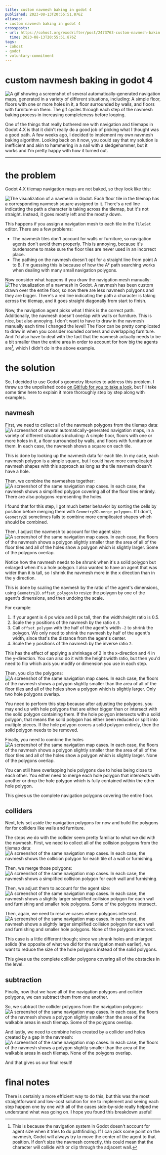 ```yaml
---
title: custom navmesh baking in godot 4
published: 2023-08-13T20:55:51.876Z
aliases:
- custom navmesh baking in godot 4
crossposts:
- url: https://cohost.org/exodrifter/post/2473763-custom-navmesh-bakin
  time: 2023-08-13T20:55:51.876Z
tags:
- cohost
- godot
- voluntary-commitment
---
```


# custom navmesh baking in godot 4

![A gif showing a screenshot of several automatically-generated navigation maps, generated in a variety of different situations, including: A simple floor, floors with one or more holes in it, a floor surrounded by walls, and floors with furniture on them. The gif cycles through each step of the navmesh baking process in increasing completeness before looping.](20230813205551-navmesh-baking.gif)

One of the things that really bothered me with navigation and tilemaps in Godot 4.X is that it didn't really do a good job of picking what I thought was a good path. A few weeks ago, I decided to implement my own navmesh baking algorithm. Looking back on it now, you could say that my solution is inefficient and akin to hammering in a nail with a sledgehammer, but it works and I'm pretty happy with how it turned out.

---

# the problem

Godot 4.X tilemap navigation maps are not baked, so they look like this:

![The visualization of a navmesh in Godot. Each floor tile in the tilemap has a corresponding navmesh square assigned to it. There's a red line indicating the path a character is taking across the tilemap, but it's not straight. Instead, it goes mostly left and the mostly down.](20230813205551-automatic-navmesh.png)

This happens if you assign a navigation mesh to each tile in the `TileSet` editor. There are a few problems:
- The navmesh tiles don't account for walls or furniture, so navigation agents don't avoid them properly. This is annoying, because it's burdensome to make sure the floor tiles are never used in an incorrect place.
- The pathing on the navmesh doesn't opt for a straight line from point A to B. I'm guessing this is because of how the A* path searching works when dealing with many small navigation polygons.

Now consider what happens if you draw the navigation mesh manually:
![The visualization of a navmesh in Godot. A navmesh has been custom drawn over the entire floor, so now there are less navmesh polygons and they are bigger. There's a red line indicating the path a character is taking across the tilemap, and it goes straight diagonally from start to finish.](20230813205551-custom-navmesh.png)

Now, the navigation agent picks what I think is the correct path. Additionally, the navmesh doesn't overlap with walls or furniture. This is nice, but also annoying. I don't want to have to draw in the navmesh manually each time I changed the level! The floor can be pretty complicated to draw in when you consider rounded corners and overlapping furniture. And I'd also have to deal with the fact that the navmesh actually needs to be a bit smaller than the entire area in order to account for how big the agents are[^1], which I didn't do in the above example.

# the solution

So, I decided to use Godot's geometry libraries to address this problem. I threw up the unpolished code [on GitHub for you to take a look](https://gist.github.com/exodrifter/626d2c83bdac4a7dcb3d208727b40585), but I'll take some time here to explain it more thoroughly step by step along with examples.

## navmesh

First, we need to collect all of the navmesh polygons from the tilemap data:
![A screenshot of several automatically-generated navigation maps, in a variety of different situations including: A simple floor, floors with one or more holes in it, a floor surrounded by walls, and floors with furniture on them. In each case, the navmesh shows a square on each tile.](20230813205551-nav-collected.png)

This is done by looking up the navmesh data for each tile. In my case, each navmesh polygon is a simple square, but I could have more complicated navmesh shapes with this approach as long as the tile navmesh doesn't have a hole.

Then, we combine the navmeshes together:
![A screenshot of the same navigation map cases. In each case, the navmesh shows a simplified polygon covering all of the floor tiles entirely. There are also polygons representing the holes.](20230813205551-nav-merged.png)

I found that for this step, I got much better behavior by sorting the cells by position before merging them with `Geometry2D.merge_polygons`. If I don't, `Geometry2D` sometimes fails to combine more complicated shapes which should be combined.

Then, I adjust the navmesh to account for the agent size:
![A screenshot of the same navigation map cases. In each case, the floors of the navmesh shows a polygon slightly smaller than the area of all of the floor tiles and all of the holes show a polygon which is slightly larger. Some of the polygons overlap.](20230813205551-nav-adjusted.png)

Notice how the navmesh needs to be shrunk when it's a solid polygon but enlarged when it's a hole polygon. I also wanted to have an agent that was wider than it is tall, so I shrink the navmesh more in the x direction than in the y direction.

This is done by scaling the navmesh by the ratio of the agent's dimensions, using `Geometry2D.offset_polygon` to resize the polygon by one of the agent's dimensions, and then undoing the scale.

For example:
1. If your agent is 4 px wide and 8 px tall, then the width:height ratio is 0.5.
2. Scale the y positions of the navmesh by the ratio `0.5`
3. Call `offset_polygon` with the half of the agent's width `-2` to shrink the polygon. We only need to shrink the navmesh by half of the agent's width, since that's the distance from the agent's center.
4. Scale the y positions of the navmesh by the inverse ratio `2`.

This has the effect of applying a shrinkage of 2 in the x-direction and 4 in the y-direction. You can also do it with the height:width ratio, but then you'd need to flip which axis you modify or dimension you use in each step.

Then, you clip the polygons:
![A screenshot of the same navigation map cases. In each case, the floors of the navmesh shows a polygon slightly smaller than the area of all of the floor tiles and all of the holes show a polygon which is slightly larger. Only two hole polygons overlap.](20230813205551-nav-clipped.png)

You need to perform this step because after adjusting the polygons, you may end up with hole polygons that are either bigger than or intersect with the solid polygon containing them. If the hole polygon intersects with a solid polygon, that means the solid polygon has either been reduced or split into multiple pieces. If the hole polygon covers a solid polygon entirely, then the solid polygon needs to be removed.

Finally, you need to combine the holes
![A screenshot of the same navigation map cases. In each case, the floors of the navmesh shows a polygon slightly smaller than the area of all of the floor tiles and all of the holes show a polygon which is slightly larger. None of the polygons overlap.](20230813205551-nav-merged-holes.png)

You can still have overlapping hole polygons due to holes being close to each other. You either need to merge each hole polygon that intersects with another or drop the hole polygon which is fully contained within the other hole polygon.

This gives us the complete navigation polygons covering the entire floor.

## colliders

Next, lets set aside the navigation polygons for now and build the polygons for for colliders like walls and furniture.

The steps we do with the collider seem pretty familiar to what we did with the navmesh. First, we need to collect all of the collision polygons from the tilemap data:
![A screenshot of the same navigation map cases. In each case, the navmesh shows the collision polygon for each tile of a wall or furnishing.](20230813205551-colliders-collected.png)

Then, we merge those polygons:
![A screenshot of the same navigation map cases. In each case, the navmesh shows a simplified collision polygon for each wall and furnishing.](20230813205551-colliders-merged.png)

Then, we adjust them to account for the agent size:
![A screenshot of the same navigation map cases. In each case, the navmesh shows a slightly larger simplified collision polygon for each wall and furnishing and smaller hole polygons. Some of the polygons intersect.](20230813205551-colliders-adjusted.png)

Then, again, we need to resolve cases where polygons intersect.
![A screenshot of the same navigation map cases. In each case, the navmesh shows a slightly larger simplified collision polygon for each wall and furnishing and smaller hole polygons. None of the polygons intersect.](20230813205551-collider-holes-reduced.png)

This case is a little different though; since we shrank holes and enlarged solids (the opposite of what we did for the navigation mesh earlier), we want to reduce the size of the hole polygons instead of the solid polygons.

This gives us the complete collider polygons covering all of the obstacles in the level.

## subtraction

Finally, now that we have all of the navigation polygons and collider polygons, we can subtract them from one another.

So, we subtract the collider polygons from the navigation polygons:
![A screenshot of the same navigation map cases. In each case, the floors of the navmesh shows a polygon slightly smaller than the area of the walkable areas in each tilemap. Some of the polygons overlap.](20230813205551-collider-subtraction.png)

And lastly, we need to combine holes created by a collider and holes created by a gap in the navmesh:
![A screenshot of the same navigation map cases. In each case, the floors of the navmesh shows a polygon slightly smaller than the area of the walkable areas in each tilemap. None of the polygons overlap.](20230813205551-collider-holes-merged.png)

And that gives us our final result!

# final notes

There is certainly a more efficient way to do this, but this was the most straightforward and low-cost solution for me to implement and seeing each step happen one by one with all of the cases side-by-side really helped me understand what was going on. I hope you found this breakdown useful!

[^1]: This is because the navigation system in Godot doesn't account for agent size when it tries to do pathfinding. If I can pick some point on the navmesh, Godot will always try to move the center of the agent to that position. If don't size the navmesh correctly, this could mean that the character will collide with or clip through the adjacent wall.
